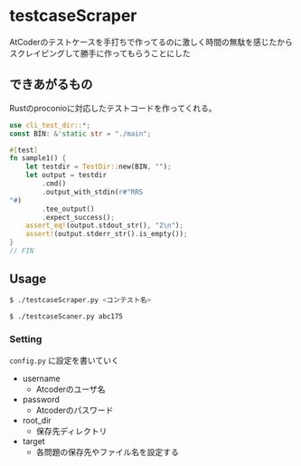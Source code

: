 # testcaseScraper

AtCoderのテストケースを手打ちで作ってるのに激しく時間の無駄を感じたからスクレイピングして勝手に作ってもらうことにした

## できあがるもの

Rustのproconioに対応したテストコードを作ってくれる。

```rust
use cli_test_dir::*;
const BIN: &'static str = "./main";

#[test]
fn sample1() {
    let testdir = TestDir::new(BIN, "");
    let output = testdir
        .cmd()
        .output_with_stdin(r#"RRS
"#)
        .tee_output()
        .expect_success();
    assert_eq!(output.stdout_str(), "2\n");
    assert!(output.stderr_str().is_empty());
}
// FIN
```

## Usage

```bash
$ ./testcaseScraper.py <コンテスト名>
```

```bash
$ ./testcaseScaner.py abc175
```

### Setting

`config.py` に設定を書いていく

- username
  - Atcoderのユーザ名
- password
  - Atcoderのパスワード
- root_dir
  - 保存先ディレクトリ
- target
  - 各問題の保存先やファイル名を設定する
